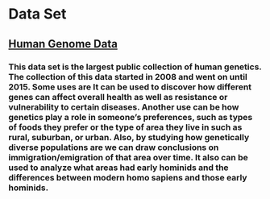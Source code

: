 # Data Set
## [Human Genome Data](https://www.internationalgenome.org/data)
### This data set is the largest public collection of human genetics. The collection of this data started in 2008 and went on until 2015. Some uses are It can be used to discover how different genes can affect overall health as well as resistance or vulnerability to certain diseases. Another use can be how genetics play a role in someone’s preferences, such as types of foods they prefer or the type of area they live in such as rural, suburban, or urban. Also, by studying how genetically diverse populations are we can draw conclusions on immigration/emigration of that area over time.  It also can be used to analyze what areas had early hominids and the differences between modern homo sapiens and those early hominids.    
